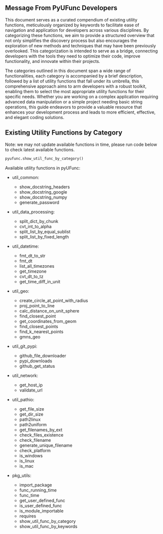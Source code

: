 ## Message From PyUFunc Developers

This document serves as a curated compendium of existing utility functions, meticulously organized by keywords to facilitate ease of navigation and application for developers across various disciplines. By categorizing these functions, we aim to provide a structured overview that not only simplifies the discovery process but also encourages the exploration of new methods and techniques that may have been previously overlooked. This categorization is intended to serve as a bridge, connecting developers with the tools they need to optimize their code, improve functionality, and innovate within their projects.

The categories outlined in this document span a wide range of functionalities, each category is accompanied by a brief description, followed by a list of utility functions that fall under its umbrella, this comprehensive approach aims to arm developers with a robust toolkit, enabling them to select the most appropriate utility functions for their specific needs. Whether you are working on a complex application requiring advanced data manipulation or a simple project needing basic string operations, this guide endeavors to provide a valuable resource that enhances your development process and leads to more efficient, effective, and elegant coding solutions.

## Existing Utility Functions by Category

Note: we may not update available functions in time, please run code below to check latest available functions.

```python
pyufunc.show_util_func_by_category()
```

Available utility functions in pyUFunc:

- util_common:
  - show_docstring_headers
  - show_docstring_google
  - show_docstring_numpy
  - generate_password

- util_data_processing:
  - split_dict_by_chunk
  - cvt_int_to_alpha
  - split_list_by_equal_sublist
  - split_list_by_fixed_length

- util_datetime:
  - fmt_dt_to_str
  - fmt_dt
  - list_all_timezones
  - get_timezone
  - cvt_dt_to_tz
  - get_time_diff_in_unit

- util_geo:
  - create_circle_at_point_with_radius
  - proj_point_to_line
  - calc_distance_on_unit_sphere
  - find_closest_point
  - get_coordinates_from_geom
  - find_closest_points
  - find_k_nearest_points
  - gmns_geo

- util_git_pypi:
  - github_file_downloader
  - pypi_downloads
  - github_get_status

- util_network:
  - get_host_ip
  - validate_url

- util_pathio:
  - get_file_size
  - get_dir_size
  - path2linux
  - path2uniform
  - get_filenames_by_ext
  - check_files_existence
  - check_filename
  - generate_unique_filename
  - check_platform
  - is_windows
  - is_linux
  - is_mac

- pkg_utils:
  - import_package
  - func_running_time
  - func_time
  - get_user_defined_func
  - is_user_defined_func
  - is_module_importable
  - requires
  - show_util_func_by_category
  - show_util_func_by_keywords
